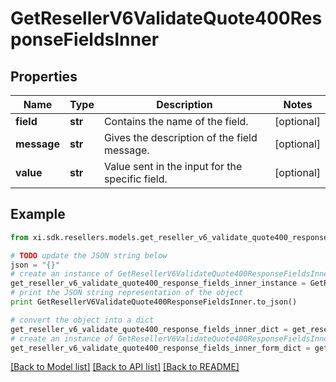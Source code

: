 # GetResellerV6ValidateQuote400ResponseFieldsInner


## Properties

Name | Type | Description | Notes
------------ | ------------- | ------------- | -------------
**field** | **str** | Contains the name of the field. | [optional] 
**message** | **str** | Gives the description of the field message. | [optional] 
**value** | **str** | Value sent in the input for the specific field. | [optional] 

## Example

```python
from xi.sdk.resellers.models.get_reseller_v6_validate_quote400_response_fields_inner import GetResellerV6ValidateQuote400ResponseFieldsInner

# TODO update the JSON string below
json = "{}"
# create an instance of GetResellerV6ValidateQuote400ResponseFieldsInner from a JSON string
get_reseller_v6_validate_quote400_response_fields_inner_instance = GetResellerV6ValidateQuote400ResponseFieldsInner.from_json(json)
# print the JSON string representation of the object
print GetResellerV6ValidateQuote400ResponseFieldsInner.to_json()

# convert the object into a dict
get_reseller_v6_validate_quote400_response_fields_inner_dict = get_reseller_v6_validate_quote400_response_fields_inner_instance.to_dict()
# create an instance of GetResellerV6ValidateQuote400ResponseFieldsInner from a dict
get_reseller_v6_validate_quote400_response_fields_inner_form_dict = get_reseller_v6_validate_quote400_response_fields_inner.from_dict(get_reseller_v6_validate_quote400_response_fields_inner_dict)
```
[[Back to Model list]](../README.md#documentation-for-models) [[Back to API list]](../README.md#documentation-for-api-endpoints) [[Back to README]](../README.md)


